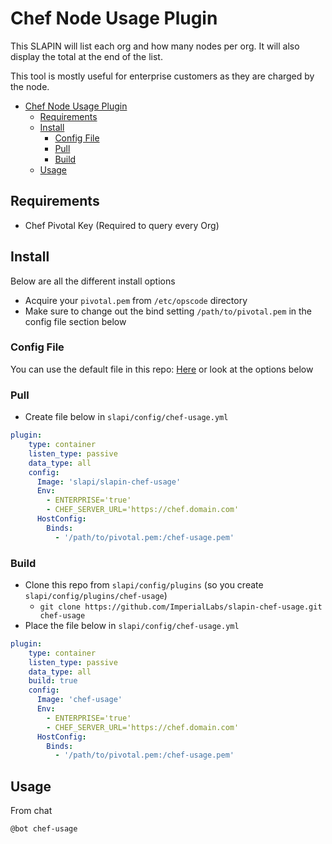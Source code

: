 # Chef Node Usage Plugin

This SLAPIN will list each org and how many nodes per org. It will also display the total at the end of the list.

This tool is mostly useful for enterprise customers as they are charged by the node.

<!-- TOC depthFrom:1 depthTo:6 -->

- [Chef Node Usage Plugin](#chef-node-usage-plugin)
    - [Requirements](#requirements)
    - [Install](#install)
        - [Config File](#config-file)
        - [Pull](#pull)
        - [Build](#build)
    - [Usage](#usage)

<!-- /TOC -->

## Requirements
-   Chef Pivotal Key (Required to query every Org)

## Install
Below are all the different install options

- Acquire your `pivotal.pem` from `/etc/opscode` directory
- Make sure to change out the bind setting `/path/to/pivotal.pem` in the config file section below

### Config File
You can use the default file in this repo: [Here](chef-usage.yml) or look at the options below

### Pull
- Create file below in `slapi/config/chef-usage.yml`
```yaml
plugin:
    type: container
    listen_type: passive
    data_type: all
    config:
      Image: 'slapi/slapin-chef-usage'
      Env:
        - ENTERPRISE='true'
        - CHEF_SERVER_URL='https://chef.domain.com'
      HostConfig:
        Binds:
          - '/path/to/pivotal.pem:/chef-usage.pem'
```

### Build
- Clone this repo from `slapi/config/plugins` (so you create `slapi/config/plugins/chef-usage`)
    -   `git clone https://github.com/ImperialLabs/slapin-chef-usage.git chef-usage`
- Place the file below in `slapi/config/chef-usage.yml`
```yaml
plugin:
    type: container
    listen_type: passive
    data_type: all
    build: true
    config:
      Image: 'chef-usage'
      Env:
        - ENTERPRISE='true'
        - CHEF_SERVER_URL='https://chef.domain.com'
      HostConfig:
        Binds:
          - '/path/to/pivotal.pem:/chef-usage.pem'
```

## Usage
From chat

`@bot chef-usage`